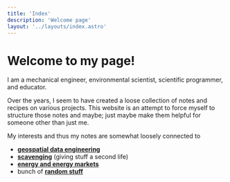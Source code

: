```yaml
---
title: 'Index'
description: 'Welcome page'
layout: '../layouts/index.astro'
---
```

 
 
# Welcome to my page!
I am a mechanical engineer, environmental scientist, scientific programmer, and educator. 

Over the years, I seem to have created a loose collection of notes and recipes on various projects.  This website is an attempt to force myself to structure those notes and maybe; just maybe make them helpful for someone other than just me. 

My interests and thus my notes are somewhat loosely connected to 
- [**geospatial data engineering**](about/#geospatial-data-engineering)
- [**scavenging**](about/#scavenging) (giving stuff a second life)
- [**energy and energy markets**](about/#energy-and-efficiency) 
- bunch of [**random stuff**](about/#random)
